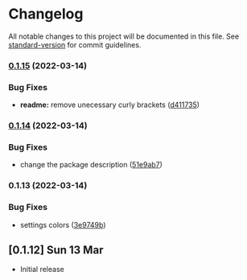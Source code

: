 # Changelog

All notable changes to this project will be documented in this file. See [standard-version](https://github.com/conventional-changelog/standard-version) for commit guidelines.

### [0.1.15](https://github.com/rogeriosantosf/sv-vscode-theme/compare/v0.1.14...v0.1.15) (2022-03-14)


### Bug Fixes

* **readme:** remove unecessary curly brackets ([d411735](https://github.com/rogeriosantosf/sv-vscode-theme/commit/d4117351c84c5ecf7e2b1dc34779853cb4d21a16))

### [0.1.14](https://github.com/rogeriosantosf/sv-vscode-theme/compare/v0.1.13...v0.1.14) (2022-03-14)


### Bug Fixes

* change the package description ([51e9ab7](https://github.com/rogeriosantosf/sv-vscode-theme/commit/51e9ab75bc0a11c136e99d52bc40376f063e89af))

### 0.1.13 (2022-03-14)


### Bug Fixes

* settings colors ([3e9749b](https://github.com/rogeriosantosf/sv-vscode-theme/commit/3e9749b5e38def17201b5094b87f5e1b4ef9922d))

## [0.1.12] Sun 13 Mar

- Initial release
